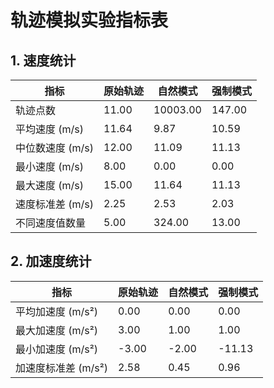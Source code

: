 # 轨迹模拟实验指标表

## 1. 速度统计

| 指标 | 原始轨迹 | 自然模式 | 强制模式 |
|------|---------|---------|----------|
| 轨迹点数 | 11.00 | 10003.00 | 147.00 |
| 平均速度 (m/s) | 11.64 | 9.87 | 10.59 |
| 中位数速度 (m/s) | 12.00 | 11.09 | 11.13 |
| 最小速度 (m/s) | 8.00 | 0.00 | 0.00 |
| 最大速度 (m/s) | 15.00 | 11.64 | 11.13 |
| 速度标准差 (m/s) | 2.25 | 2.53 | 2.03 |
| 不同速度值数量 | 5.00 | 324.00 | 13.00 |

## 2. 加速度统计

| 指标 | 原始轨迹 | 自然模式 | 强制模式 |
|------|---------|---------|----------|
| 平均加速度 (m/s²) | 0.00 | 0.00 | 0.00 |
| 最大加速度 (m/s²) | 3.00 | 1.00 | 1.00 |
| 最小加速度 (m/s²) | -3.00 | -2.00 | -11.13 |
| 加速度标准差 (m/s²) | 2.58 | 0.45 | 0.96 |
